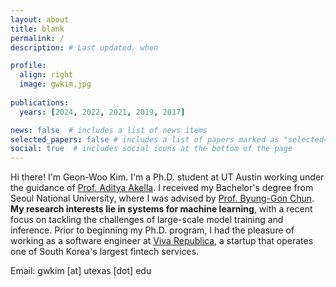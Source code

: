 ```yaml
---
layout: about
title: blank
permalink: /
description: # Last updated. when

profile:
  align: right
  image: gwkim.jpg
    
publications:
  years: [2024, 2022, 2021, 2019, 2017]

news: false  # includes a list of news items
selected_papers: false # includes a list of papers marked as "selected={true}"
social: true  # includes social icons at the bottom of the page
---
```


Hi there! I'm Geon-Woo Kim. I'm a Ph.D. student at UT Austin working under the guidance of [Prof. Aditya Akella](https://www.cs.utexas.edu/~akella/).
I received my Bachelor's degree from Seoul National University, where I was advised by [Prof. Byung-Gon Chun](https://bgchun.github.io/).
**My research interests lie in systems for machine learning**, with a recent focus on tackling the challenges of large-scale model training and inference.
Prior to beginning my Ph.D. program, I had the pleasure of working as a software engineer at [Viva Republica](https://toss.im/en), a startup that operates one of South Korea's largest fintech services.

Email: gwkim \[at\] utexas \[dot\] edu
